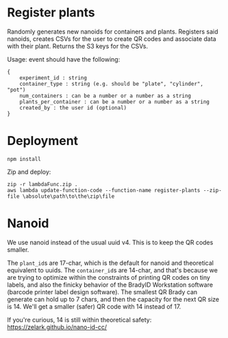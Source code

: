 # Register plants
Randomly generates new nanoids for containers and plants.
Registers said nanoids, creates CSVs for the user to create QR codes
and associate data with their plant. Returns the S3 keys for the
CSVs.

Usage: event should have the following:
```
{
    experiment_id : string
    container_type : string (e.g. should be "plate", "cylinder", "pot")
    num_containers : can be a number or a number as a string
    plants_per_container : can be a number or a number as a string
    created_by : the user id (optional)
}
```

# Deployment
```
npm install
```
Zip and deploy:
```
zip -r lambdaFunc.zip .
aws lambda update-function-code --function-name register-plants --zip-file \absolute\path\to\the\zip\file
```

# Nanoid
We use nanoid instead of the usual uuid v4. This is to keep the QR codes smaller.

The `plant_id`s are 17-char, which is the default for nanoid and theoretical equivalent to uuids. The `container_id`s are 14-char, and that's because we are trying to optimize within the constraints of printing QR codes on tiny labels, and also the finicky behavior of the BradyID Workstation software (barcode printer label design software). The smallest QR Brady can generate can hold up to 7 chars, and then the capacity for the next QR size is 14. We'll get a smaller (safer) QR code with 14 instead of 17. 

If you're curious, 14 is still within theoretical safety: https://zelark.github.io/nano-id-cc/